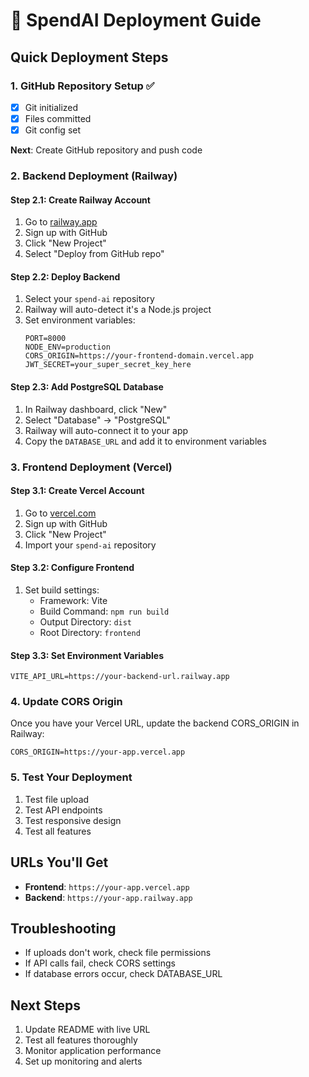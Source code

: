# 🚀 SpendAI Deployment Guide

## Quick Deployment Steps

### 1. GitHub Repository Setup ✅
- [x] Git initialized
- [x] Files committed
- [x] Git config set

**Next**: Create GitHub repository and push code

### 2. Backend Deployment (Railway)

#### Step 2.1: Create Railway Account
1. Go to [railway.app](https://railway.app)
2. Sign up with GitHub
3. Click "New Project"
4. Select "Deploy from GitHub repo"

#### Step 2.2: Deploy Backend
1. Select your `spend-ai` repository
2. Railway will auto-detect it's a Node.js project
3. Set environment variables:
   ```
   PORT=8000
   NODE_ENV=production
   CORS_ORIGIN=https://your-frontend-domain.vercel.app
   JWT_SECRET=your_super_secret_key_here
   ```

#### Step 2.3: Add PostgreSQL Database
1. In Railway dashboard, click "New"
2. Select "Database" → "PostgreSQL"
3. Railway will auto-connect it to your app
4. Copy the `DATABASE_URL` and add it to environment variables

### 3. Frontend Deployment (Vercel)

#### Step 3.1: Create Vercel Account
1. Go to [vercel.com](https://vercel.com)
2. Sign up with GitHub
3. Click "New Project"
4. Import your `spend-ai` repository

#### Step 3.2: Configure Frontend
1. Set build settings:
   - Framework: Vite
   - Build Command: `npm run build`
   - Output Directory: `dist`
   - Root Directory: `frontend`

#### Step 3.3: Set Environment Variables
```
VITE_API_URL=https://your-backend-url.railway.app
```

### 4. Update CORS Origin
Once you have your Vercel URL, update the backend CORS_ORIGIN in Railway:
```
CORS_ORIGIN=https://your-app.vercel.app
```

### 5. Test Your Deployment
1. Test file upload
2. Test API endpoints
3. Test responsive design
4. Test all features

## URLs You'll Get
- **Frontend**: `https://your-app.vercel.app`
- **Backend**: `https://your-app.railway.app`

## Troubleshooting
- If uploads don't work, check file permissions
- If API calls fail, check CORS settings
- If database errors occur, check DATABASE_URL

## Next Steps
1. Update README with live URL
2. Test all features thoroughly
3. Monitor application performance
4. Set up monitoring and alerts 